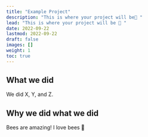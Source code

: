 ```yaml
---
title: "Example Project"
description: "This is where your project will be🤩 "
lead: "This is where your project will be 🤩 "
date: 2022-09-22
lastmod: 2022-09-22
draft: false
images: []
weight: 1
toc: true
---
```


## What we did

We did X, Y, and Z.

## Why we did what we did

Bees are amazing! I love bees 🥰
